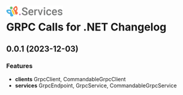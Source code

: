 # <img src="https://github.com/pip-services/pip-services/raw/master/design/Logo.png" alt="Pip.Services Logo" style="max-width:30%"> <br/> GRPC Calls for .NET Changelog

## <a name="0.0.1"></a> 0.0.1 (2023-12-03)

### Features
* **clients** GrpcClient, CommandableGrpcClient
* **services** GrpcEndpoint, GrpcService, CommandableGrpcService
